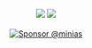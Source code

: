 
<p align="center">
  <img src ="https://github-readme-stats.vercel.app/api?username=minias&show_icons=true&count_private=true&theme=merko&hide_border=true&bg_color=00000000&hide_rank=true">
  <img src ="https://github-readme-stats.vercel.app/api/top-langs/?username=minias&layout=compact&hide_border=true&theme=merko&bg_color=00000000&langs_count=8">
  <br>
  <br>
  <a href="https://github.com/sponsors/minias" target="_blank">
    <img src="https://img.shields.io/badge/Sponsor-minias-blue" alt="Sponsor @minias" />
  </a>
</p>
